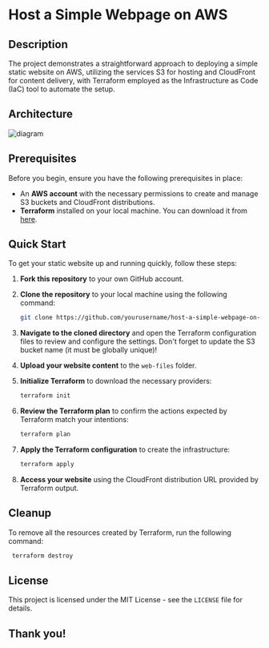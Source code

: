 # Host a Simple Webpage on AWS


## Description
The project demonstrates a straightforward approach to deploying a simple static website on AWS, utilizing the services S3 for hosting and CloudFront for content delivery, with Terraform employed as the Infrastructure as Code (IaC) tool to automate the setup.

## Architecture 

![diagram](https://github.com/NicolasAbboud/host-a-simple-webpage-on-AWS/assets/143742395/2d511ad5-49e5-41ed-92e1-50760d7aa58e)

## Prerequisites

Before you begin, ensure you have the following prerequisites in place:

- An **AWS account** with the necessary permissions to create and manage S3 buckets and CloudFront distributions.
- **Terraform** installed on your local machine. You can download it from [here](https://developer.hashicorp.com/terraform/install).

## Quick Start

To get your static website up and running quickly, follow these steps:

1. **Fork this repository** to your own GitHub account.  
   
2. **Clone the repository** to your local machine using the following command:
   ````bash
   git clone https://github.com/yourusername/host-a-simple-webpage-on-AWS.git
   ````  
   
3. **Navigate to the cloned directory** and open the Terraform configuration files to review and configure the settings. Don't forget to update the S3 bucket name (it must be globally unique)!  
   
4. **Upload your website content** to the `web-files` folder.  
   
5. **Initialize Terraform** to download the necessary providers:
   ````bash
   terraform init
   ````  

6. **Review the Terraform plan** to confirm the actions expected by Terraform match your intentions:
   ````bash
   terraform plan
   ````  
   
7. **Apply the Terraform configuration** to create the infrastructure:
   ````bash
   terraform apply
   ````  
   
8. **Access your website** using the CloudFront distribution URL provided by Terraform output.  

## Cleanup

To remove all the resources created by Terraform, run the following command:
  ````bash
   terraform destroy
   ````  

## License

This project is licensed under the MIT License - see the `LICENSE` file for details.  

## Thank you!



